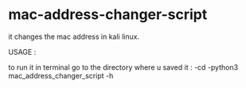 # mac-address-changer-script
it changes the mac address in kali linux. 

USAGE :
 

to run it in terminal go to the directory where u saved it : 
-cd 
-python3 mac_address_changer_script -h  
 
 
  
